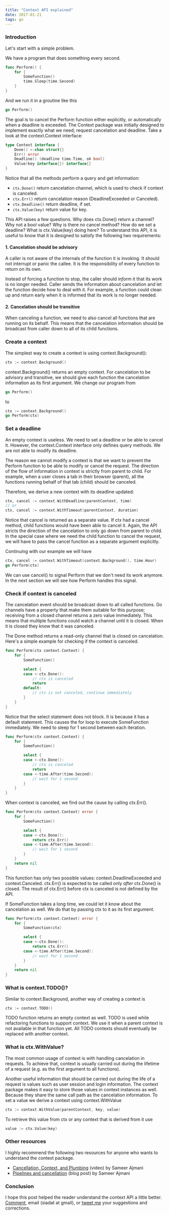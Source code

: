 ```yaml
---
title: "Context API explained"
date: 2017-01-21
tags: go
---
```


### Introduction

Let's start with a simple problem.

We have a program that does something every second.

```go
func Perform() {
    for {
        SomeFunction()
        time.Sleep(time.Second)
    }
}
```

And we run it in a groutine like this

```go
go Perform()
```

The goal is to cancel the Perform function either explicitly, or automatically when a deadline is exceeded.
The Context package was initially designed to implement exactly what we need; request cancelation and deadline.
Take a look at the context.Context interface:

```go
type Context interface {
    Done() <-chan struct{}
    Err() error
    Deadline() (deadline time.Time, ok bool)
    Value(key interface{}) interface{}
}
```

Notice that all the methods perform a query and get information:

- `ctx.Done()` return cancelation channel, which is used to check if context is canceled.
- `ctx.Err()` return cancelation reason (DeadlineExceeded or Canceled).
- `ctx.Deadline()` return deadline, if set.
- `ctx.Value(key)` return value for key.

This API raises a few questions.
Why does ctx.Done() return a channel? Why not a bool value?
Why is there no cancel method? How do we set a deadline?
What is ctx.Value(key) doing here?
To understand this API,
it is useful to know that it is designed to satisfy the following two requirements:

#### 1. Cancelation should be advisory

<!--
Starting a goroutine is easy. Simply insert "go" before a function call.
However, stopping a running goroutine is not as easy.
-->

A caller is not aware of the internals of the function it is invoking.
It should not interrupt or panic the callee.
It is the responsibility of every function to return on its own.

Instead of forcing a function to stop, the caller should *inform* it that its work is no longer needed.
Caller sends the information about cancelation and let the function decide how to deal with it.
For example, a function could clean up and return early
when it is informed that its work is no longer needed.

#### 2. Cancelation should be transitive

When canceling a function,
we need to also cancel all functions that are running on its behalf.
This means that the cancelation information
should be broadcast from caller down to all of its child functions.

### Create a context

The simplest way to create a context is using context.Background():

```go
ctx := context.Background()
```

context.Background() returns an empty context.
For cancelation to be advisory and transitive,
we should give each function the cancelation information as its first argument.
We change our program from

```go
go Perform()
```

to

```go
ctx := context.Background()
go Perform(ctx)
```

### Set a deadline

An empty context is useless.
We need to set a deadline or be able to cancel it.
However, the context.Context interface only defines query methods.
We are not able to modify its deadline.

The reason we cannot modify a context is that we want to prevent the Perform function to be able to modify or cancel the request.
The direction of the flow of information in context is strictly from parent to child.
For example, when a user closes a tab in their browser (parent), all the functions running behalf of that tab (child) should be canceled.

Therefore, we derive a new context with its deadline updated:

```go
ctx, cancel := context.WithDeadline(parentContext, time)
// or
ctx, cancel := context.WithTimeout(parentContext, duration)
```

Notice that cancel is returned as a separate value.
If ctx had a cancel method, child functions would have been able to cancel it.
Again, the API stricts the direction of the cancelation to only go down from parent to child.
In the special case where we need the child function to cancel the request, we will have to pass the cancel function as a separate argument explicitly.

Continuing with our example we will have

```go
ctx, cancel := context.WithTimeout(context.Background(), time.Hour)
go Perform(ctx)
```

We can use cancel() to signal Perform that we don't need its work anymore.
In the next section we will see how Perform handles this signal.

### Check if context is canceled

The cancelation event should be broadcast down to all called functions.
Go channels have a property that make them suitable for this purpose;
receiving from a closed channel returns a zero value immediately.
This means that multiple functions could watch a channel until it is closed.
When it is closed they know that it was canceled.

The Done method returns a read-only channel that is closed on cancelation.
Here's a simple example for checking if the context is canceled.

```go
func Perform(ctx context.Context) {
    for {
        SomeFunction()

        select {
        case <-ctx.Done():
            // ctx is canceled
            return
        default:
            // ctx is not canceled, continue immediately
        }
    }
}
```

Notice that the select statement does not block.
It is because it has a default statement.
This causes the for loop to execute SomeFunction immediately.
We need to sleep for 1 second between each iteration.

```go
func Perform(ctx context.Context) {
    for {
        SomeFunction()

        select {
        case <-ctx.Done():
            // ctx is canceled
            return
        case <-time.After(time.Second):
            // wait for 1 second
        }
    }
}
```

When context is canceled, we find out the cause by calling ctx.Err().

```go
func Perform(ctx context.Context) error {
    for {
        SomeFunction()

        select {
        case <-ctx.Done():
            return ctx.Err()
        case <-time.After(time.Second):
            // wait for 1 second
        }
    }
    return nil
}
```

This function has only two possible values:
context.DeadlineExceeded and context.Canceled.
ctx.Err() is expected to be called only *after* ctx.Done() is closed.
The result of ctx.Err() before ctx is canceled is not defined by the API.

If SomeFunction takes a long time, we could let it know about the cancelation as well.
We do that by passing ctx to it as its first argument.

```go
func Perform(ctx context.Context) error {
    for {
        SomeFunction(ctx)

        select {
        case <-ctx.Done():
            return ctx.Err()
        case <-time.After(time.Second):
            // wait for 1 second
        }
    }
    return nil
}
```

### What is context.TODO()?
Similar to context.Background, another way of creating a context is
```go
ctx := context.TODO()
```
TODO function returns an empty context as well.
TODO is used while refactoring functions to support context.
We use it when a parent context is not available in that function yet.
All TODO contexts should eventually be replaced with another context.

### What is ctx.WithValue?
The most common usage of context is with handling cancelation in requests.
To achieve that, context is usually carried out during the lifetime of a request (e.g. as the first argument to all functions).

Another useful information that should be carried out during the life of a request is values such as user session and login information.
The context package makes it easy to store those values in context instances as well.
Because they share the same call path as the cancelation information.
To set a value we derive a context using context.WithValue

```go
ctx := context.WithValue(parentContext, key, value)
```

To retrieve this value from ctx or any context that is derived from it use

```go
value := ctx.Value(key)
```

### Other resources

I highly recommend the following two resources
for anyone who wants to understand the context package.

- [Cancellation, Context, and Plumbing](https://vimeo.com/115309491) (video) by Sameer Ajmani
- [Pipelines and cancellation](https://blog.golang.org/pipelines) (blog post) by Sameer Ajmani

### Conclusion

I hope this post helped the reader understand the context API a little better.
[Comment](https://www.reddit.com/r/golang/comments/5p7qnb/context_api_explained/),
email (siadat at gmail),
or [tweet me](https://twitter.com/sinasiadat) your suggestions and corrections.
